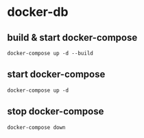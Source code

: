 # docker-db

## build & start docker-compose
```
docker-compose up -d --build
```

## start docker-compose
```
docker-compose up -d
```

## stop docker-compose
```
docker-compose down
```